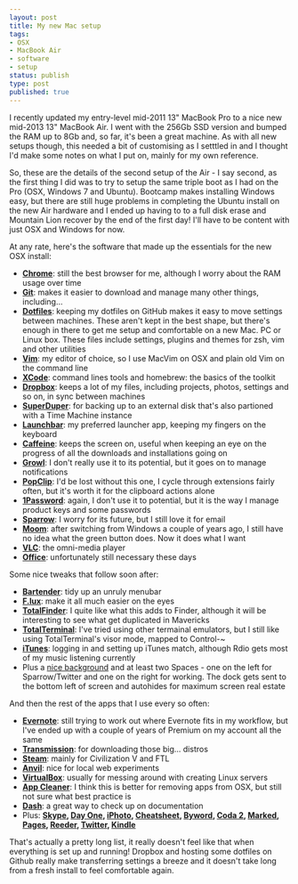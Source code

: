 ```yaml
---
layout: post
title: My new Mac setup
tags:
- OSX
- MacBook Air
- software
- setup
status: publish
type: post
published: true
---
```


I recently updated my entry-level mid-2011 13" MacBook Pro to a nice new mid-2013 13" MacBook Air. I went with the 256Gb SSD version and bumped the RAM up to 8Gb and, so far, it's been a great machine. As with all new setups though, this needed a bit of customising as I setttled in and I thought I'd make some notes on what I put on, mainly for my own reference.

So, these are the details of the second setup of the Air - I say second, as the first thing I did was to try to setup the same triple boot as I had on the Pro (OSX, Windows 7 and Ubuntu). Bootcamp makes installing Windows easy, but there are still huge problems in completing the Ubuntu install on the new Air hardware and I ended up having to to a full disk erase and Mountain Lion recover by the end of the first day! I'll have to be content with just OSX and Windows for now.

At any rate, here's the software that made up the essentials for the new OSX install:

* **[Chrome]**: still the best browser for me, although I worry about the RAM usage over time
* **[Git]**: makes it easier to download and manage many other things, including...
* **[Dotfiles]**: keeping my dotfiles on GitHub makes it easy to move settings between machines. These aren't kept in the best shape, but there's enough in there to get me setup and comfortable on a new Mac. PC or Linux box. These files include settings, plugins and themes for zsh, vim and other utilities
* **[Vim]**: my editor of choice, so I use MacVim on OSX and plain old Vim on the command line
* **[XCode]**: command lines tools and homebrew: the basics of the toolkit
* **[Dropbox]**: keeps a lot of my files, including projects, photos, settings and so on, in sync between machines
* **[SuperDuper]**: for backing up to an external disk that's also partioned with a Time Machine instance
* **[Launchbar]**: my preferred launcher app, keeping my fingers on the keyboard
* **[Caffeine]**: keeps the screen on, useful when keeping an eye on the progress of all the downloads and installations going on
* **[Growl]**: I don't really use it to its potential, but it goes on to manage notifications
* **[PopClip]**: I'd be lost without this one, I cycle through extensions fairly often, but it's worth it for the clipboard actions alone
* **[1Password]**: again, I don't use it to potential, but it is the way I manage product keys and some passwords
* **[Sparrow]**: I worry for its future, but I still love it for email
* **[Moom]**: after switching from Windows a couple of years ago, I still have no idea what the green button does. Now it does what I want
* **[VLC]**: the omni-media player
* **[Office]**: unfortunately still necessary these days

Some nice tweaks that follow soon after:

* **[Bartender]**: tidy up an unruly menubar
* **[F.lux]**: make it all much easier on the eyes
* **[TotalFinder]**: I quite like what this adds to Finder, although it will be interesting to see what get duplicated in Mavericks
* **[TotalTerminal]**: I've tried using other termainal emulators, but I still like using TotalTerminal's visor mode, mapped to Control-~
* **[iTunes]**: logging in and setting up iTunes match, although Rdio gets most of my music listening currently
* Plus a [nice background] and at least two Spaces - one on the left for Sparrow/Twitter and one on the right for working. The dock gets sent to the bottom left of screen and autohides for maximum screen real estate

And then the rest of the apps that I use every so often:

* **[Evernote]**: still trying to work out where Evernote fits in my workflow, but I've ended up with a couple of years of Premium on my account all the same
* **[Transmission]**: for downloading those big... distros
* **[Steam]**: mainly for Civilization V and FTL
* **[Anvil]**: nice for local web experiments
* **[VirtualBox]**: usually for messing around with creating Linux servers
* **[App Cleaner]**: I think this is better for removing apps from OSX, but still not sure what best practice is
* **[Dash]**: a great way to check up on documentation
* Plus: **[Skype], [Day One], [iPhoto], [Cheatsheet], [Byword], [Coda 2], [Marked], [Pages], [Reeder], [Twitter], [Kindle]**

That's actually a pretty long list, it really doesn't feel like that when everything is set up and running! Dropbox and hosting some dotfiles on Github really make transferring settings a breeze and it doesn't take long from a fresh install to feel comfortable again.

[Chrome]: http://google.com/chrome 
[Git]: http://git-scm.com
[Dotfiles]: http://github.com/simongoudie/dotfiles
[Vim]: http://www.vim.org
[XCode]: http://developer.apple.com/xcode 
[Dropbox]: http://dropbox.com
[SuperDuper]: http://shirtpocket.com/superduper
[Launchbar]: http://obdev.at/launchbar
[Caffeine]: http://lightheadsw.com/caffeine
[Growl]: http://growl.info
[PopClip]: http://pilotmoon.com/popclip
[1Password]: http://agilebits.com/onepassword
[Sparrow]: http://sparrowmailapp.com
[Moom]: http://manytricks.com/moom
[VLC]: http://videolan.org/vlc
[Office]: http://microsoft.com/office
[Bartender]: http://macbartender.com
[F.lux]: http://justgetflux.com
[TotalFinder]: http://totalfinder.binaryage.com
[TotalTerminal]: http://totalterminal.binaryage.com
[iTunes]: http://apple.com/itunes
[Evernote]: http://evernote.com
[Transmission]: http://transmissionbt.com
[Steam]: http://steampowered.com
[Anvil]: http://anvilformac.com
[VirtualBox]: http://virtualbox.org 
[App Cleaner]: http://freemacsoft.net/appcleaner 
[Dash]: http://kapeli.com
[Skype]: http://skype.com
[Day One]: http://dayoneapp.com
[iPhoto]: http://apple.com/iphoto
[Cheatsheet]: http://mediaatelier.com/CheatSheet
[Byword]: http://bywordapp.com
[Coda 2]: http://panic.com/coda
[Marked]: http://markedapp.com
[Pages]: http://apple.com/iwork
[Reeder]: http://reederapp.com
[Twitter]: http://twitter.com
[Kindle]: http://amazon.com/kindle
[nice background]: http://fstoppers.com/pictures-unbelievable-macro-shots-taken-inside-instruments
